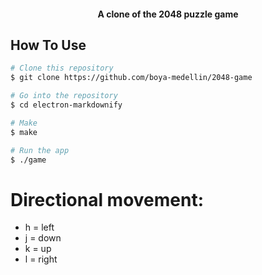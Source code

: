 <h4 align="center">A clone of the 2048 puzzle game </h4>


## How To Use


```bash
# Clone this repository
$ git clone https://github.com/boya-medellin/2048-game

# Go into the repository
$ cd electron-markdownify

# Make
$ make

# Run the app
$ ./game


```
# Directional movement: 
* h = left
* j = down
* k = up
* l = right

